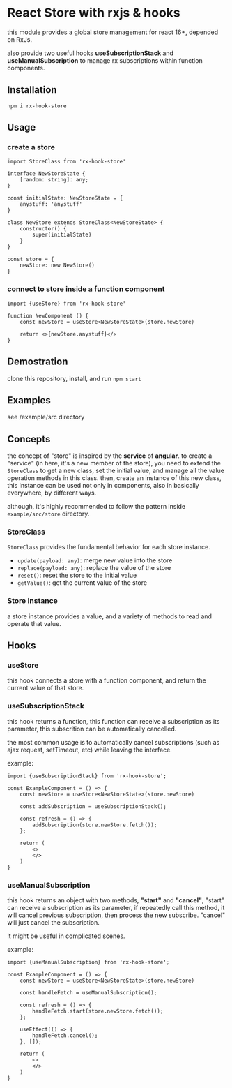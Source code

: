 # React Store with rxjs & hooks

this module provides a global store management for react 16+, depended on RxJs.

also provide two useful hooks **useSubscriptionStack** and **useManualSubscription** to manage rx subscriptions within function components.

## Installation

```npm i rx-hook-store```

## Usage

### create a store

    import StoreClass from 'rx-hook-store'

    interface NewStoreState {
        [random: string]: any;
    }

    const initialState: NewStoreState = {
        anystuff: 'anystuff'
    }

    class NewStore extends StoreClass<NewStoreState> {
        constructor() {
            super(initialState)
        }
    }

    const store = {
        newStore: new NewStore()
    }

### connect to store inside a function component

    import {useStore} from 'rx-hook-store'

    function NewComponent () {
        const newStore = useStore<NewStoreState>(store.newStore)

        return <>{newStore.anystuff}</>
    }


## Demostration

clone this repository, install, and run ```npm start```

## Examples

see /example/src directory

## Concepts

the concept of "store" is inspired by the **service** of **angular**. to create a "service" (in here, it's a new member of the store), you need to extend the ```StoreClass``` to get a new class, set the initial value, and manage all the value operation methods in this class. then, create an instance of this new class, this instance can be used not only in components, also in basically everywhere, by different ways.

although, it's highly recommended to follow the pattern inside ```example/src/store``` directory.

### StoreClass

```StoreClass``` provides the fundamental behavior for each store instance.

- ```update(payload: any)```: merge new value into the store
- ```replace(payload: any)```: replace the value of the store
- ```reset()```: reset the store to the initial value
- ```getValue()```: get the current value of the store

### Store Instance

a store instance provides a value, and a variety of methods to read and operate that value.

## Hooks

### useStore

this hook connects a store with a function component, and return the current value of that store.

### useSubscriptionStack

this hook returns a function, this function can receive a subscription as its parameter, this subscrition can be automatically cancelled.

the most common usage is to automatically cancel subscriptions (such as ajax request, setTimeout, etc) while leaving the interface.

example:

    import {useSubscriptionStack} from 'rx-hook-store';

    const ExampleComponent = () => {
        const newStore = useStore<NewStoreState>(store.newStore)

        const addSubscription = useSubscriptionStack();

        const refresh = () => {
            addSubscription(store.newStore.fetch());
        };

        return (
            <>
            </>
        )
    }

### useManualSubscription

this hook returns an object with two methods, **"start"** and **"cancel"**, "start" can receive a subscription as its parameter, if repeatedly call this method, it will cancel previous subscription, then process the new subscribe. "cancel" will just cancel the subscription.

it might be useful in complicated scenes.

example:

    import {useManualSubscription} from 'rx-hook-store';

    const ExampleComponent = () => {
        const newStore = useStore<NewStoreState>(store.newStore)

        const handleFetch = useManualSubscription();

        const refresh = () => {
            handleFetch.start(store.newStore.fetch());
        };

        useEffect(() => {
            handleFetch.cancel();
        }, []);

        return (
            <>
            </>
        )
    }